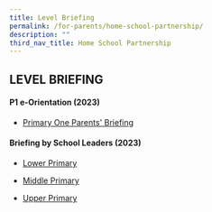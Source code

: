 ```yaml
---
title: Level Briefing
permalink: /for-parents/home-school-partnership/
description: ""
third_nav_title: Home School Partnership
---
```

## LEVEL BRIEFING

#### P1 e-Orientation (2023)


* [ Primary One Parents' Briefing](/files/For%20Parents%20(2023)/P1%20First%20Day%20of%20School_Parents%20Briefing%202023.pdf)


#### Briefing by School Leaders (2023)

*  [Lower Primary](/files/For%20Parents%20(2023)/Lower%20Pri%20Parents'%20Briefing%20Slides%20-%2017%20Feb%202023%20Final_V2.pdf)

* [Middle Primary](/files/For%20Parents%20(2023)/Middle%20Pri%20Briefing%20to%20Parents%20on%2010%20Feb%202023%20Final.pdf)
* [Upper Primary](/files/For%20Parents%20(2023)/Upper%20Primary%20Briefing%20to%20Parents%20on%203%20Feb%202023.pdf)